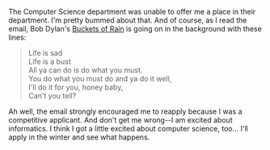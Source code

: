 <p>The Computer Science department was unable to offer me a place in their department.  I'm pretty bummed about that.  And of course, as I read the email, Bob Dylan's <a href="http://bobdylan.com/songs/buckets.html">Buckets of Rain</a> is going on in the background with these lines:</p>
<blockquote><p>
Life is sad<br />
Life is a bust<br />
All ya can do is do what you must.<br />
You do what you must do and ya do it well,<br />
I'll do it for you, honey baby,<br />
Can't you tell?
</p></blockquote>
<p>Ah well, the email strongly encouraged me to reapply because I was a competitive applicant.  And don't get me wrong--I am excited about informatics.  I think I got a little excited about computer science, too... I'll apply in the winter and see what happens.</p>
